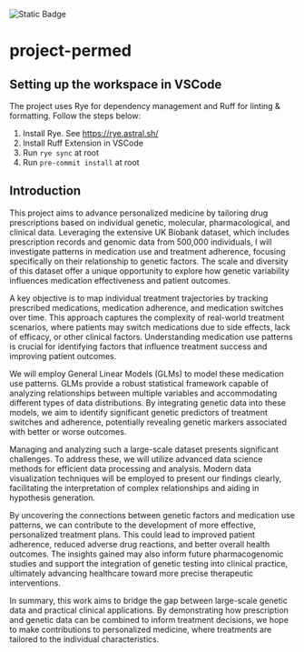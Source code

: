 ![Static Badge](https://img.shields.io/badge/Author-Xinlu%20Shi-blue)


# project-permed

## Setting up the workspace in VSCode

The project uses Rye for dependency management and Ruff for linting & formatting. Follow the steps below:
1. Install Rye. See https://rye.astral.sh/
2. Install Ruff Extension in VSCode
3. Run `rye sync` at root
4. Run `pre-commit install` at root

## Introduction

This project aims to advance personalized medicine by tailoring drug prescriptions based on individual genetic, molecular, pharmacological, and clinical data. Leveraging the extensive UK Biobank dataset, which includes prescription records and genomic data from 500,000 individuals, I will investigate patterns in medication use and treatment adherence, focusing specifically on their relationship to genetic factors. The scale and diversity of this dataset offer a unique opportunity to explore how genetic variability influences medication effectiveness and patient outcomes.

A key objective is to map individual treatment trajectories by tracking prescribed medications, medication adherence, and medication switches over time. This approach captures the complexity of real-world treatment scenarios, where patients may switch medications due to side effects, lack of efficacy, or other clinical factors. Understanding medication use patterns is crucial for identifying factors that influence treatment success and improving patient outcomes.

We will employ General Linear Models (GLMs) to model these medication use patterns. GLMs provide a robust statistical framework capable of analyzing relationships between multiple variables and accommodating different types of data distributions. By integrating genetic data into these models, we aim to identify significant genetic predictors of treatment switches and adherence, potentially revealing genetic markers associated with better or worse outcomes.

Managing and analyzing such a large-scale dataset presents significant challenges. To address these, we will utilize advanced data science methods for efficient data processing and analysis. Modern data visualization techniques will be employed to present our findings clearly, facilitating the interpretation of complex relationships and aiding in hypothesis generation.

By uncovering the connections between genetic factors and medication use patterns, we can contribute to the development of more effective, personalized treatment plans. This could lead to improved patient adherence, reduced adverse drug reactions, and better overall health outcomes. The insights gained may also inform future pharmacogenomic studies and support the integration of genetic testing into clinical practice, ultimately advancing healthcare toward more precise therapeutic interventions.

In summary, this work aims to bridge the gap between large-scale genetic data and practical clinical applications. By demonstrating how prescription and genetic data can be combined to inform treatment decisions, we hope to make contributions to personalized medicine, where treatments are tailored to the individual characteristics.